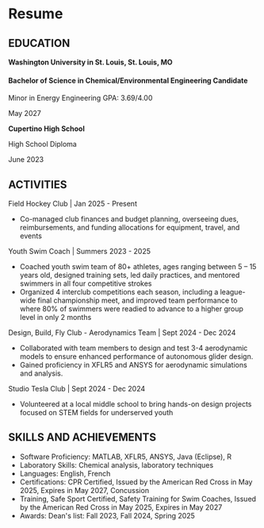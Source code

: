 # Resume

## EDUCATION

**Washington University in St. Louis, St. Louis, MO**
#### Bachelor of Science in Chemical/Environmental Engineering Candidate
Minor in Energy Engineering
GPA: 3.69/4.00 

May 2027

**Cupertino High School**

High School Diploma

June 2023


## ACTIVITIES

Field Hockey Club | Jan 2025 - Present

* Co-managed club finances and budget planning, overseeing dues, reimbursements, and funding allocations for equipment, travel, and events

Youth Swim Coach | Summers 2023 - 2025

* Coached youth swim team of 80+ athletes, ages ranging between 5 – 15 years old, designed training sets, led daily practices, and mentored swimmers in all four competitive strokes
* Organized 4 interclub competitions each season, including a league-wide final championship meet, and improved team performance to where 80% of swimmers were readied to advance to a higher group level in only 2 months

Design, Build, Fly Club - Aerodynamics Team | Sept 2024 - Dec 2024

* Collaborated with team members to design and test 3-4 aerodynamic models to ensure enhanced performance of autonomous glider design.
* Gained proficiency in XFLR5 and ANSYS for aerodynamic simulations and analysis.

Studio Tesla Club | Sept 2024 - Dec 2024

* Volunteered at a local middle school to bring hands-on design projects focused on STEM fields for underserved youth


## SKILLS AND ACHIEVEMENTS 

* Software Proficiency: MATLAB, XFLR5, ANSYS, Java (Eclipse), R
* Laboratory Skills: Chemical analysis, laboratory techniques
* Languages: English, French
* Certifications: CPR Certified, Issued by the American Red Cross in May 2025, Expires in May 2027, Concussion
* Training, Safe Sport Certified, Safety Training for Swim Coaches, Issued by the American Red Cross in May 2025, Expires in May 2027
* Awards: Dean's list: Fall 2023, Fall 2024, Spring 2025

